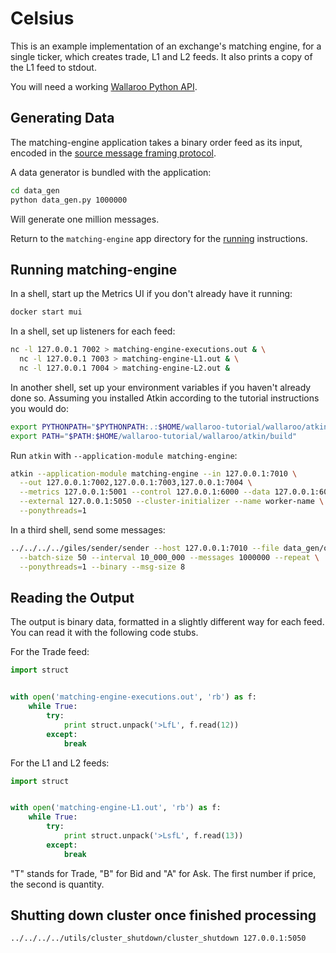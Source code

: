 # Celsius

This is an example implementation of an exchange's matching engine, for a single ticker, which creates trade, L1 and L2 feeds.
It also prints a copy of the L1 feed to stdout.

You will need a working [Wallaroo Python API](/book/python-wactor/intro.md).

## Generating Data

The matching-engine application takes a binary order feed as its input, encoded in the [source message framing protocol](/book/appendix/writing-your-own-feed.md#source-message-framing-protocol).

A data generator is bundled with the application:

```bash
cd data_gen
python data_gen.py 1000000
```

Will generate one million messages.

Return to the `matching-engine` app directory for the [running](#running) instructions.

## Running matching-engine

In a shell, start up the Metrics UI if you don't already have it running:

```bash
docker start mui
```

In a shell, set up listeners for each feed:

```bash
nc -l 127.0.0.1 7002 > matching-engine-executions.out & \
  nc -l 127.0.0.1 7003 > matching-engine-L1.out & \
  nc -l 127.0.0.1 7004 > matching-engine-L2.out &
```

In another shell, set up your environment variables if you haven't already done so. Assuming you installed Atkin according to the tutorial instructions you would do:

```bash
export PYTHONPATH="$PYTHONPATH:.:$HOME/wallaroo-tutorial/wallaroo/atkin"
export PATH="$PATH:$HOME/wallaroo-tutorial/wallaroo/atkin/build"
```

Run `atkin` with `--application-module matching-engine`:

```bash
atkin --application-module matching-engine --in 127.0.0.1:7010 \
  --out 127.0.0.1:7002,127.0.0.1:7003,127.0.0.1:7004 \
  --metrics 127.0.0.1:5001 --control 127.0.0.1:6000 --data 127.0.0.1:6001 \
  --external 127.0.0.1:5050 --cluster-initializer --name worker-name \
  --ponythreads=1
```

In a third shell, send some messages:

```bash
../../../../giles/sender/sender --host 127.0.0.1:7010 --file data_gen/orders.msg \
  --batch-size 50 --interval 10_000_000 --messages 1000000 --repeat \
  --ponythreads=1 --binary --msg-size 8
```

## Reading the Output

The output is binary data, formatted in a slightly different way for each feed. You can read it with the following code stubs.

For the Trade feed:
```python
import struct


with open('matching-engine-executions.out', 'rb') as f:
    while True:
        try:
            print struct.unpack('>LfL', f.read(12))
        except:
            break
```


For the L1 and L2 feeds:
```python
import struct


with open('matching-engine-L1.out', 'rb') as f:
    while True:
        try:
            print struct.unpack('>LsfL', f.read(13))
        except:
            break
```

"T" stands for Trade, "B" for Bid and "A" for Ask. The first number if price,
the second is quantity.

## Shutting down cluster once finished processing

```bash
../../../../utils/cluster_shutdown/cluster_shutdown 127.0.0.1:5050
```
